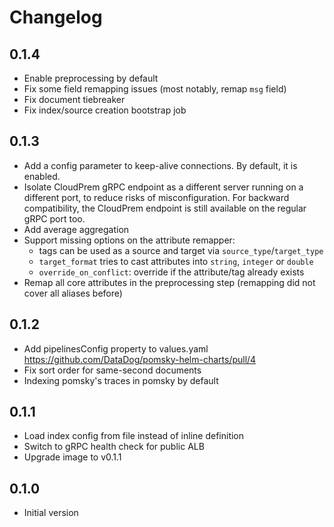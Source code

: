 # Changelog

## 0.1.4

* Enable preprocessing by default
* Fix some field remapping issues (most notably, remap `msg` field)
* Fix document tiebreaker
* Fix index/source creation bootstrap job

## 0.1.3

* Add a config parameter to keep-alive connections. By default, it is enabled.
* Isolate CloudPrem gRPC endpoint as a different server running on a different port, to reduce risks of misconfiguration.
For backward compatibility, the CloudPrem endpoint is still available on the regular gRPC port too.
* Add average aggregation
* Support missing options on the attribute remapper:
    * tags can be used as a source and target via `source_type`/`target_type`
    * `target_format` tries to cast attributes into `string`, `integer` or `double`
    * `override_on_conflict`: override if the attribute/tag already exists
* Remap all core attributes in the preprocessing step (remapping did not cover all aliases before)

## 0.1.2

* Add pipelinesConfig property to values.yaml https://github.com/DataDog/pomsky-helm-charts/pull/4
* Fix sort order for same-second documents
* Indexing pomsky's traces in pomsky by default

## 0.1.1

* Load index config from file instead of inline definition
* Switch to gRPC health check for public ALB
* Upgrade image to v0.1.1

## 0.1.0

* Initial version
